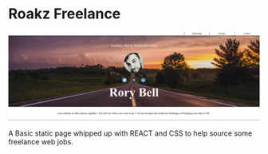# Roakz Freelance

![Roakz freelance Homepage](./public/freelance.png)

A Basic static page whipped up with REACT and CSS to help source some freelance web jobs.